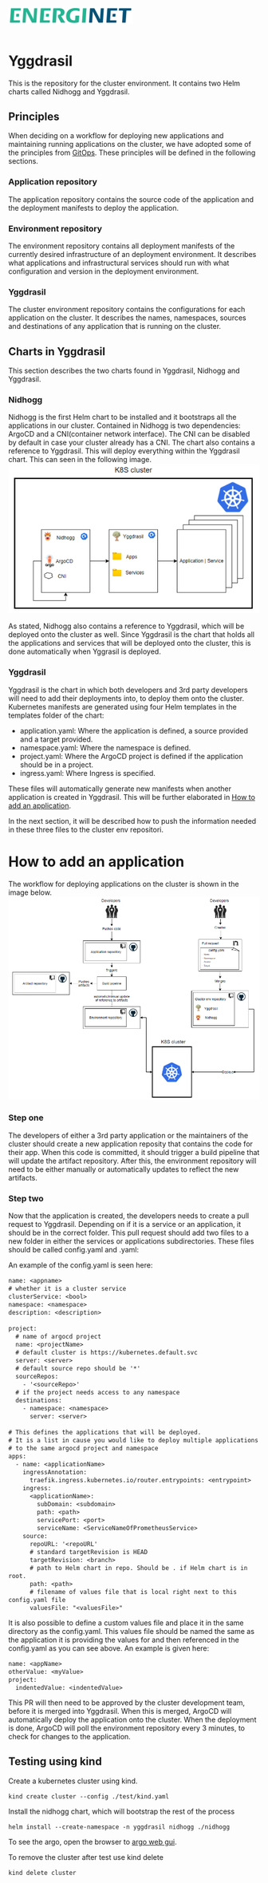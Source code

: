 <img src="docs/images/Energinet-logo.png" width="250" style="margin-bottom: 3%">

# Yggdrasil
This is the repository for the cluster environment. It contains two Helm charts called Nidhogg and Yggdrasil.

## Principles
When deciding on a workflow for deploying new applications and maintaining running applications on the cluster, we have adopted some of the principles from [GitOps](https://www.gitops.tech/). These principles will be defined in the following sections. 

### Application repository
The application repository contains the source code of the application and the deployment manifests to deploy the application. 

### Environment repository
The environment repository contains all deployment manifests of the currently desired infrastructure of an deployment environment. It describes what applications and infrastructural services should run with what configuration and version in the deployment environment.

### Yggdrasil
The cluster environment repository contains the configurations for each application on the cluster. It describes the names, namespaces, sources and destinations of any application that is running on the cluster. 

## Charts in Yggdrasil
This section describes the two charts found in Yggdrasil, Nidhogg and Yggdrasil. 

### Nidhogg
Nidhogg is the first Helm chart to be installed and it bootstraps all the applications in our cluster. Contained in Nidhogg is two dependencies: ArgoCD and a CNI(container network interface). The CNI can be disabled by default in case your cluster already has a CNI. The chart also contains a reference to Yggdrasil. This will deploy everything within the Yggdrasil chart.
This can seen in the following image.
<img src="docs/images/cluster.png">

As stated, Nidhogg also contains a reference to Yggdrasil, which will be deployed onto the cluster as well. Since Yggdrasil is the chart that holds all the applications and services that will be deployed onto the cluster, this is done automatically when Yggrasil is deployed.

### Yggdrasil
Yggdrasil is the chart in which both developers and 3rd party developers will need to add their deployments into, to deploy them onto the cluster. Kubernetes manifests are generated using four Helm templates in the templates folder of the chart:
- application.yaml: Where the application is defined, a source provided and a target provided.
- namespace.yaml: Where the namespace is defined.
- project.yaml: Where the ArgoCD project is defined if the application should be in a project. 
- ingress.yaml: Where Ingress is specified. 

These files will automatically generate new manifests when another application is created in Yggdrasil. This will be further elaborated in [How to add an application](#how-to-add-an-application).

In the next section, it will be described how to push the information needed in these three files to the cluster env repositori. 

# How to add an application
The workflow for deploying applications on the cluster is shown in the image below. 
<img src="docs/images/newWorkflow.png">

### Step one
The developers of either a 3rd party application or the maintainers of the cluster should create a new application reposity that contains the code for their app. When this code is committed, it should trigger a build pipeline that will update the artifact repository. After this, the environment repository will need to be either manually or automatically updates to reflect the new artifacts. 

### Step two
Now that the application is created, the developers needs to create a pull request to Yggdrasil. Depending on if it is a service or an application, it should be in the correct folder. This pull request should add two files to a new folder in either the services or applications subdirectories. These files should be called config.yaml and <nameofapp>.yaml:

An example of the config.yaml is seen here: 

```
name: <appname>
# whether it is a cluster service
clusterService: <bool>
namespace: <namespace>
description: <description>

project:
  # name of argocd project
  name: <projectName>
  # default cluster is https://kubernetes.default.svc
  server: <server>
  # default source repo should be '*'
  sourceRepos:
    - '<sourceRepo>'
  # if the project needs access to any namespace
  destinations: 
    - namespace: <namespace>
      server: <server>
    
# This defines the applications that will be deployed. 
# It is a list in cause you would like to deploy multiple applications 
# to the same argocd project and namespace
apps:
  - name: <applicationName>
    ingressAnnotation:
      traefik.ingress.kubernetes.io/router.entrypoints: <entrypoint>
    ingress:
      <applicationName>:  
        subDomain: <subdomain>
        path: <path>
        servicePort: <port>
        serviceName: <ServiceNameOfPrometheusService> 
    source:
      repoURL: '<repoURL'
      # standard targetRevision is HEAD
      targetRevision: <branch>
      # path to Helm chart in repo. Should be . if Helm chart is in root. 
      path: <path>
      # filename of values file that is local right next to this config.yaml file
      valuesFile: "<valuesFile>"
```

It is also possible to define a custom values file and place it in the same directory as the config.yaml. This values file should be named the same as the application it is providing the values for and then referenced in the config.yaml as you can see above. An example is given here: 

```
name: <appName>
otherValue: <myValue>
project: 
  indentedValue: <indentedValue>
```

This PR will then need to be approved by the cluster development team, before it is merged into Yggdrasil. When this is merged, ArgoCD will automatically deploy the application onto the cluster. 
When the deployment is done, ArgoCD will poll the environment repository every 3 minutes, to check for changes to the application. 

## Testing using kind

Create a kubernetes cluster using kind.

    kind create cluster --config ./test/kind.yaml 

Install the nidhogg chart, which will bootstrap the rest of the process

    helm install --create-namespace -n yggdrasil nidhogg ./nidhogg

To see the argo, open the browser to [argo web gui](https://localhost:30080).

To remove the cluster after test use kind delete

    kind delete cluster 
